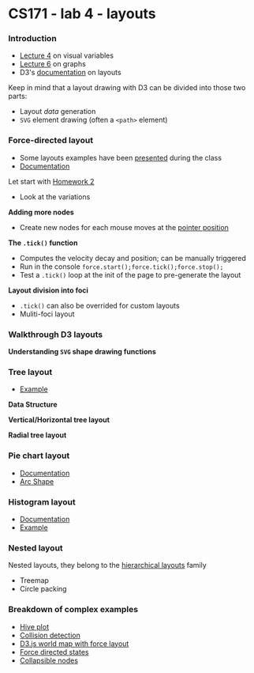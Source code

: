 CS171 - lab 4 - layouts
====

### Introduction

* [Lecture 4](http://cm.dce.harvard.edu/2014/02/24028/L04/screen_H264MultipleHighLTH-16x9.shtml) on visual variables
* [Lecture 6](http://cm.dce.harvard.edu/2014/02/24028/L06/screen_H264MultipleHighLTH-16x9.shtml) on graphs
* D3's [documentation](https://github.com/mbostock/d3/wiki/Layouts) on layouts

Keep in mind that a layout drawing with D3 can be divided into those two parts:

* Layout *data* generation
* `SVG` element drawing (often a `<path>` element)

### Force-directed layout

* Some layouts examples have been [presented](http://bl.ocks.org/mbostock/4062045) during the class 
* [Documentation](https://github.com/mbostock/d3/wiki/Force-Layout)

Let start with [Homework 2](https://github.com/CS171/HW2)
* Look at the variations

**Adding more nodes**

* Create new nodes for each mouse moves at the [pointer position](https://github.com/mbostock/d3/wiki/Selections#wiki-d3_mouse)

**The `.tick()` function**

* Computes the velocity decay and position; can be manually triggered
* Run in the console `force.start();force.tick();force.stop();`
* Test a `.tick()` loop at the init of the page to pre-generate the layout

**Layout division into foci**

* `.tick()` can also be overrided for custom layouts
* Muliti-foci layout


### Walkthrough D3 layouts


**Understanding `SVG` shape drawing functions**

### Tree layout

* [Example](http://mbostock.github.io/d3/talk/20111018/tree.html)

**Data Structure**

**Vertical/Horizontal tree layout**

**Radial tree layout**

### Pie chart layout

* [Documentation](https://github.com/mbostock/d3/wiki/Pie-Layout)
* [Arc Shape](https://github.com/mbostock/d3/wiki/SVG-Shapes#wiki-arc)

### Histogram layout

* [Documentation](https://github.com/mbostock/d3/wiki/Histogram-Layout)
* [Example](http://bl.ocks.org/mbostock/3048450)

### Nested layout

Nested layouts, they belong to the [hierarchical layouts](https://github.com/mbostock/d3/wiki/Hierarchy-Layout) family

* Treemap
* Circle packing

### Breakdown of complex examples

* [Hive plot](http://bost.ocks.org/mike/hive/)
* [Collision detection](http://mbostock.github.io/d3/talk/20111018/collision.html)
* [D3.js world map with force layout](http://bl.ocks.org/bycoffe/3230965)
* [Force directed states](http://mbostock.github.io/d3/talk/20111018/force-states.html)
* [Collapsible nodes](http://mbostock.github.io/d3/talk/20111116/force-collapsible.html)
